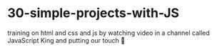 # 30-simple-projects-with-JS
training on html and css and js by watching video in a channel called JavaScript King and putting our touch 🙂